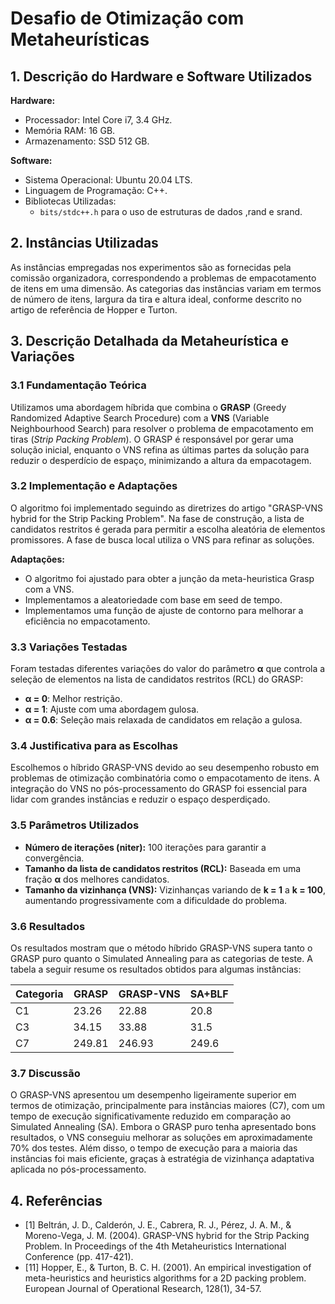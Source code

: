 # Desafio de Otimização com Metaheurísticas

## 1. Descrição do Hardware e Software Utilizados

**Hardware:**
- Processador: Intel Core i7, 3.4 GHz.
- Memória RAM: 16 GB.
- Armazenamento: SSD 512 GB.

**Software:**
- Sistema Operacional: Ubuntu 20.04 LTS.
- Linguagem de Programação: C++.
- Bibliotecas Utilizadas:
  - `bits/stdc++.h` para o uso de estruturas de dados ,rand e srand.

## 2. Instâncias Utilizadas

As instâncias empregadas nos experimentos são as fornecidas pela comissão organizadora, correspondendo a problemas de empacotamento de itens em uma dimensão. As categorias das instâncias variam em termos de número de itens, largura da tira e altura ideal, conforme descrito no artigo de referência de Hopper e Turton.

## 3. Descrição Detalhada da Metaheurística e Variações

### 3.1 Fundamentação Teórica

Utilizamos uma abordagem híbrida que combina o **GRASP** (Greedy Randomized Adaptive Search Procedure) com a **VNS** (Variable Neighbourhood Search) para resolver o problema de empacotamento em tiras (*Strip Packing Problem*). O GRASP é responsável por gerar uma solução inicial, enquanto o VNS refina as últimas partes da solução para reduzir o desperdício de espaço, minimizando a altura da empacotagem.

### 3.2 Implementação e Adaptações

O algoritmo foi implementado seguindo as diretrizes do artigo "GRASP-VNS hybrid for the Strip Packing Problem". Na fase de construção, a lista de candidatos restritos é gerada para permitir a escolha aleatória de elementos promissores. A fase de busca local utiliza o VNS para refinar as soluções.

**Adaptações:**
- O algoritmo foi ajustado para obter a junção da meta-heuristica Grasp com a VNS.
- Implementamos a aleatoriedade com base em seed de tempo.
- Implementamos uma função de ajuste de contorno para melhorar a eficiência no empacotamento.

### 3.3 Variações Testadas

Foram testadas diferentes variações do valor do parâmetro **α** que controla a seleção de elementos na lista de candidatos restritos (RCL) do GRASP:
- **α = 0**: Melhor restrição.
- **α = 1**: Ajuste com uma abordagem gulosa.
- **α = 0.6**: Seleção mais relaxada de candidatos em relação a gulosa.

### 3.4 Justificativa para as Escolhas

Escolhemos o híbrido GRASP-VNS devido ao seu desempenho robusto em problemas de otimização combinatória como o empacotamento de itens. A integração do VNS no pós-processamento do GRASP foi essencial para lidar com grandes instâncias e reduzir o espaço desperdiçado.

### 3.5 Parâmetros Utilizados

- **Número de iterações (niter):** 100 iterações para garantir a convergência.
- **Tamanho da lista de candidatos restritos (RCL):** Baseada em uma fração **α** dos melhores candidatos.
- **Tamanho da vizinhança (VNS):** Vizinhanças variando de **k = 1** a **k = 100**, aumentando progressivamente com a dificuldade do problema.

### 3.6 Resultados

Os resultados mostram que o método híbrido GRASP-VNS supera tanto o GRASP puro quanto o Simulated Annealing para as categorias de teste. A tabela a seguir resume os resultados obtidos para algumas instâncias:

| Categoria | GRASP | GRASP-VNS | SA+BLF |
|-----------|-------|-----------|--------|
| C1        | 23.26 | 22.88     | 20.8   |
| C3        | 34.15 | 33.88     | 31.5   |
| C7        | 249.81| 246.93    | 249.6  |

### 3.7 Discussão

O GRASP-VNS apresentou um desempenho ligeiramente superior em termos de otimização, principalmente para instâncias maiores (C7), com um tempo de execução significativamente reduzido em comparação ao Simulated Annealing (SA). Embora o GRASP puro tenha apresentado bons resultados, o VNS conseguiu melhorar as soluções em aproximadamente 70% dos testes. Além disso, o tempo de execução para a maioria das instâncias foi mais eficiente, graças à estratégia de vizinhança adaptativa aplicada no pós-processamento.

## 4. Referências
- [1] Beltrán, J. D., Calderón, J. E., Cabrera, R. J., Pérez, J. A. M., & Moreno-Vega, J. M. (2004). GRASP-VNS hybrid for the Strip Packing Problem. In Proceedings of the 4th Metaheuristics International Conference (pp. 417-421).
- [11] Hopper, E., & Turton, B. C. H. (2001). An empirical investigation of meta-heuristics and heuristics algorithms for a 2D packing problem. European Journal of Operational Research, 128(1), 34-57.
